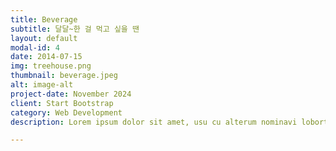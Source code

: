 ```yaml
---
title: Beverage
subtitle: 달달~한 걸 먹고 싶을 땐
layout: default
modal-id: 4
date: 2014-07-15
img: treehouse.png
thumbnail: beverage.jpeg
alt: image-alt
project-date: November 2024
client: Start Bootstrap
category: Web Development
description: Lorem ipsum dolor sit amet, usu cu alterum nominavi lobortis. At duo novum diceret. Tantas apeirian vix et, usu sanctus postulant inciderint ut, populo diceret necessitatibus in vim. Cu eum dicam feugiat noluisse.

---
```

